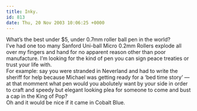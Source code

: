 ```yaml
---
title: Inky.
id: 813
date: Thu, 20 Nov 2003 10:06:25 +0000
---
```


What’s the best under $5, under 0.7mm roller ball pen in the world?  
 I’ve had one too many Sanford Uni-ball Micro 0.2mm Rollers explode all over my fingers and hand for no apparent reason other than poor manufacture. I’m looking for the kind of pen you can sign peace treaties or trust your life with.  
 For example: say you were stranded in Neverland and had to write the sheriff for help because Michael was getting ready for a ‘bed time story’ — at that momment what pen would you abolutely want by your side in order to craft and speedy but elegant looking plea for someone to come and bust a cap in the King of Pop?  
 Oh and it would be nice if it came in Cobalt Blue.


